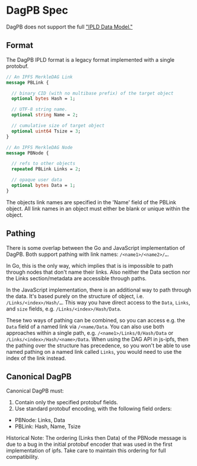 # DagPB Spec

DagPB does not support the full ["IPLD Data Model."](../../data-model-layer/data-model.md)

## Format

The DagPB IPLD format is a legacy format implemented with a single protobuf.

```protobuf
// An IPFS MerkleDAG Link
message PBLink {

  // binary CID (with no multibase prefix) of the target object
  optional bytes Hash = 1;

  // UTF-8 string name.
  optional string Name = 2;

  // cumulative size of target object
  optional uint64 Tsize = 3;
}

// An IPFS MerkleDAG Node
message PBNode {

  // refs to other objects
  repeated PBLink Links = 2;

  // opaque user data
  optional bytes Data = 1;
}
```

The objects link names are specified in the 'Name' field of the PBLink object.
All link names in an object must either be blank or unique within the object.

## Pathing

There is some overlap between the Go and JavaScript implementation of DagPB. Both support pathing with link names: `/<name1>/<name2>/…`.

In Go, this is the only way, which implies that is is impossible to path through nodes that don't name their links. Also neither the Data section nor the Links section/metadata are accessible through paths.

In the JavaScript implementation, there is an additional way to path through the data. It's based purely on the structure of object, i.e. `/Links/<index>/Hash/…`. This way you have direct access to the `Data`, `Links`, and `size` fields, e.g. `/Links/<index>/Hash/Data`.

These two ways of pathing can be combined, so you can access e.g. the `Data` field of a named link via `/<name/Data`. You can also use both approaches within a single path, e.g. `/<name1>/Links/0/Hash/Data` or `/Links/<index>/Hash/<name>/Data`. When using the DAG API in js-ipfs, then the pathing over the structure has precedence, so you won't be able to use named pathing on a named link called `Links`, you would need to use the index of the link instead.


## Canonical DagPB

Canonical DagPB must:

1. Contain only the specified protobuf fields.
2. Use standard protobuf encoding, with the following field orders:
  - PBNode: Links, Data
  - PBLink: Hash, Name, Tsize

Historical Note: The ordering (Links then Data) of the PBNode message is due to
a bug in the initial protobuf encoder that was used in the first implementation
of ipfs. Take care to maintain this ordering for full compatibility.
